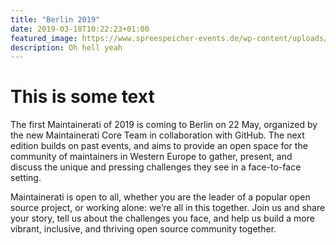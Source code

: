 ```yaml
---
title: "Berlin 2019"
date: 2019-03-18T10:22:23+01:00
featured_image: https://www.spreespeicher-events.de/wp-content/uploads/2016/02/spreespeicher-osthafen-1490x660.jpg
description: Oh hell yeah
---
```


# This is some text



The first Maintainerati of 2019 is coming to Berlin on 22 May, organized by the new Maintainerati Core Team in collaboration with GitHub. The next edition builds on past events, and aims to provide an open space for the community of maintainers in Western Europe to gather, present, and discuss the unique and pressing challenges they see in a face-to-face setting.

Maintainerati is open to all, whether you are the leader of a popular open source project, or working alone: we’re all in this together. Join us and share your story, tell us about the challenges you face, and help us build a more vibrant, inclusive, and thriving open source community together.